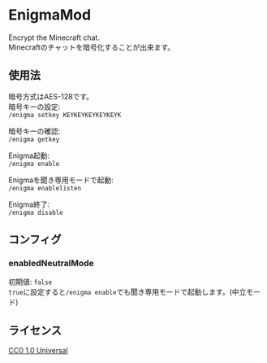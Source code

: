 # EnigmaMod
Encrypt the Minecraft chat.  
Minecraftのチャットを暗号化することが出来ます。

## 使用法
暗号方式はAES-128です。  
暗号キーの設定:  
`/enigma setkey KEYKEYKEYKEYKEYK`

暗号キーの確認:  
`/enigma getkey`

Enigma起動:  
`/enigma enable`

Enigmaを聞き専用モードで起動:  
`/enigma enablelisten`

Enigma終了:  
`/enigma disable`

## コンフィグ
### enabledNeutralMode
初期値: `false`  
`true`に設定すると`/enigma enable`でも聞き専用モードで起動します。(中立モード)

## ライセンス
[CC0 1.0 Universal](https://creativecommons.org/publicdomain/zero/1.0/deed.ja "CC0 1.0 Universal")
